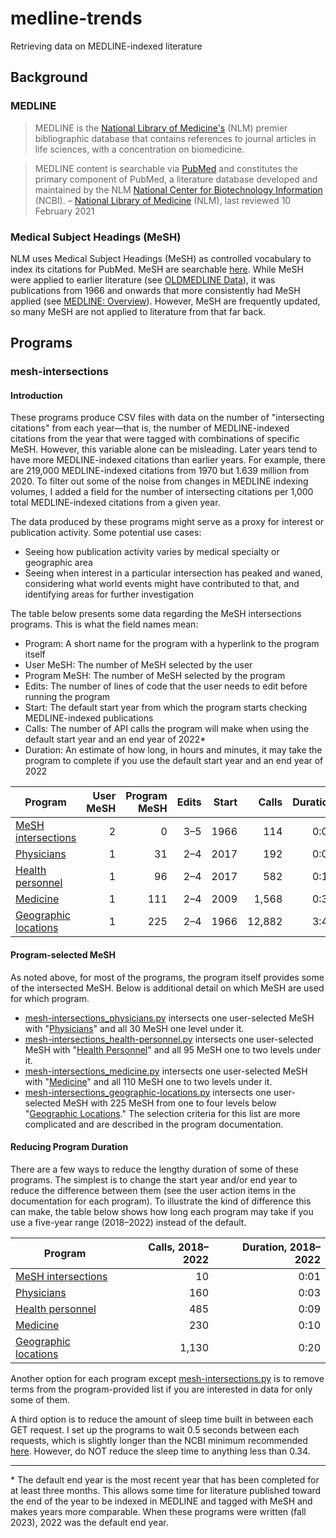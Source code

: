 # medline-trends
Retrieving data on MEDLINE-indexed literature

## Background

### MEDLINE

> MEDLINE is the [National Library of Medicine's](https://www.nlm.nih.gov/ "National Library of Medicine - National Institutes of Health") (NLM) premier bibliographic database that contains references to journal articles in life sciences, with a concentration on biomedicine.

> MEDLINE content is searchable via [PubMed](https://pubmed.ncbi.nlm.nih.gov/ "PubMed®") and constitutes the primary component of PubMed, a literature database developed and maintained by the NLM [National Center for Biotechnology Information](https://www.ncbi.nlm.nih.gov/ "National Center for Biotechnology Information") (NCBI). – [National Library of Medicine](https://www.nlm.nih.gov/medline/index.html "MEDLINE Home") (NLM), last reviewed 10 February 2021

### Medical Subject Headings (MeSH)

NLM uses Medical Subject Headings (MeSH) as controlled vocabulary to index its citations for PubMed. MeSH are searchable [here](https://www.ncbi.nlm.nih.gov/mesh/ "Home - MeSH - NCBI"). While MeSH were applied to earlier literature (see [OLDMEDLINE Data](https://www.nlm.nih.gov/databases/databases_oldmedline.html "OLDMEDLINE Data")), it was publications from 1966 and onwards that more consistently had MeSH applied (see [MEDLINE: Overview](https://www.nlm.nih.gov/medline/medline_overview.html "MEDLINE Overview")). However, MeSH are frequently updated, so many MeSH are not applied to literature from that far back.

## Programs

### mesh-intersections

#### Introduction

These programs produce CSV files with data on the number of "intersecting citations" from each year—that is, the number of MEDLINE-indexed citations from the year that were tagged with combinations of specific MeSH. However, this variable alone can be misleading. Later years tend to have more MEDLINE-indexed citations than earlier years. For example, there are 219,000 MEDLINE-indexed citations from 1970 but 1.639 million from 2020. To filter out some of the noise from changes in MEDLINE indexing volumes, I added a field for the number of intersecting citations per 1,000 total MEDLINE-indexed citations from a given year.

The data produced by these programs might serve as a proxy for interest or publication activity. Some potential use cases:

* Seeing how publication activity varies by medical specialty or geographic area
* Seeing when interest in a particular intersection has peaked and waned, considering what world events might have contributed to that, and identifying areas for further investigation

The table below presents some data regarding the MeSH intersections programs. This is what the field names mean:

* Program: A short name for the program with a hyperlink to the program itself
* User MeSH: The number of MeSH selected by the user
* Program MeSH: The number of MeSH selected by the program
* Edits: The number of lines of code that the user needs to edit before running the program
* Start: The default start year from which the program starts checking MEDLINE-indexed publications
* Calls: The number of API calls the program will make when using the default start year and an end year of 2022*
* Duration: An estimate of how long, in hours and minutes, it may take the program to complete if you use the default start year and an end year of 2022

| Program | User MeSH | Program MeSH | Edits | Start | Calls | Duration |
| --- | ---:| ---:| ---:| ---:| ---:| ---:|
| [MeSH intersections](https://github.com/crowtherln/medline-trends/blob/main/mesh-intersections.py "medline-trends/mesh-intersections.py at main • crowtherln/medline-trends") | 2 | 0 | 3–5 | 1966 | 114 | 0:03 |
| [Physicians](https://github.com/crowtherln/medline-trends/blob/main/mesh-intersections_physicians.py "medline-trends/mesh-intersections_physicians.py at main • crowtherln/medline-trends") | 1 | 31 | 2–4 | 2017 | 192 | 0:04 |
| [Health personnel](https://github.com/crowtherln/medline-trends/blob/main/mesh-intersections_health-personnel.py "medline-trends/mesh-intersections_health-personnel.py at main • crowtherln/medline-trends") | 1 | 96 | 2–4 | 2017 | 582 | 0:11 |
| [Medicine](https://github.com/crowtherln/medline-trends/blob/main/mesh-intersections_medicine.py "medline-trends/mesh-intersections_medicine.py at main • crowtherln/medline-trends") | 1 | 111 | 2–4 | 2009 | 1,568 | 0:30 |
| [Geographic locations](https://github.com/crowtherln/medline-trends/blob/main/mesh-intersections_geographic-locations.py "medline-trends/mesh-intersections_geographic-locations.py at main • crowtherln/medline-trends") | 1 | 225 | 2–4 | 1966 | 12,882 | 3:45 |

#### Program-selected MeSH

As noted above, for most of the programs, the program itself provides some of the intersected MeSH. Below is additional detail on which MeSH are used for which program.

* [mesh-intersections_physicians.py](https://github.com/crowtherln/medline-trends/blob/main/mesh-intersections_physicians.py "medline-trends/mesh-intersections_physicians.py at main • crowtherln/medline-trends") intersects one user-selected MeSH with "[Physicians](https://www.ncbi.nlm.nih.gov/mesh/68010820 "Physicians - MeSH - NCBI")" and all 30 MeSH one level under it.
* [mesh-intersections_health-personnel.py](https://github.com/crowtherln/medline-trends/blob/main/mesh-intersections_health-personnel.py "medline-trends/mesh-intersections_health-personnel.py at main • crowtherln/medline-trends") intersects one user-selected MeSH with "[Health Personnel](https://www.ncbi.nlm.nih.gov/mesh/68006282 "Health Personnel - MeSH - NCBI")" and all 95 MeSH one to two levels under it.
* [mesh-intersections_medicine.py](https://github.com/crowtherln/medline-trends/blob/main/mesh-intersections_medicine.py "medline-trends/mesh-intersections_medicine.py at main • crowtherln/medline-trends") intersects one user-selected MeSH with "[Medicine](https://www.ncbi.nlm.nih.gov/mesh/68008511 "Medicine - MeSH - NCBI")" and all 110 MeSH one to two levels under it.
* [mesh-intersections_geographic-locations.py](https://github.com/crowtherln/medline-trends/blob/main/mesh-intersections_geographic-locations.py "medline-trends/mesh-intersections_geographic-locations.py at main • crowtherln/medline-trends") intersects one user-selected MeSH with 225 MeSH from one to four levels below "[Geographic Locations](https://www.ncbi.nlm.nih.gov/mesh/68006282 "Geographic Locations - MeSH - NCBI")." The selection criteria for this list are more complicated and are described in the program documentation.

#### Reducing Program Duration

There are a few ways to reduce the lengthy duration of some of these programs. The simplest is to change the start year and/or end year to reduce the difference between them (see the user action items in the documentation for each program). To illustrate the kind of difference this can make, the table below shows how long each program may take if you use a five-year range (2018–2022) instead of the default.

| Program | Calls, 2018–2022 | Duration, 2018–2022 |
| --- | ---:| ---:|
| [MeSH intersections](https://github.com/crowtherln/medline-trends/blob/main/mesh-intersections.py "medline-trends/mesh-intersections.py at main • crowtherln/medline-trends") | 10 | 0:01 |
| [Physicians](https://github.com/crowtherln/medline-trends/blob/main/mesh-intersections_physicians.py "medline-trends/mesh-intersections_physicians.py at main • crowtherln/medline-trends") | 160 | 0:03 |
| [Health personnel](https://github.com/crowtherln/medline-trends/blob/main/mesh-intersections_health-personnel.py "medline-trends/mesh-intersections_health-personnel.py at main • crowtherln/medline-trends") | 485 | 0:09 |
| [Medicine](https://github.com/crowtherln/medline-trends/blob/main/mesh-intersections_medicine.py "medline-trends/mesh-intersections_medicine.py at main • crowtherln/medline-trends") | 230 | 0:10 |
| [Geographic locations](https://github.com/crowtherln/medline-trends/blob/main/mesh-intersections_geographic-locations.py "medline-trends/mesh-intersections_geographic-locations.py at main • crowtherln/medline-trends") | 1,130 | 0:20 |

Another option for each program except [mesh-intersections.py](https://github.com/crowtherln/medline-trends/blob/main/mesh-intersections.py "medline-trends/mesh-intersections.py at main • crowtherln/medline-trends") is to remove terms from the program-provided list if you are interested in data for only some of them.

A third option is to reduce the amount of sleep time built in between each GET request. I set up the programs to wait 0.5 seconds between each requests, which is slightly longer than the NCBI minimum recommended [here](https://www.ncbi.nlm.nih.gov/books/NBK25497/ "A General Introduction to the E-utilities - Entrez Programming Utilities Help - NCBI Bookshelf"). However, do NOT reduce the sleep time to anything less than 0.34.

---

\* The default end year is the most recent year that has been completed for at least three months. This allows some time for literature published toward the end of the year to be indexed in MEDLINE and tagged with MeSH and makes years more comparable. When these programs were written (fall 2023), 2022 was the default end year.

